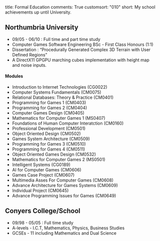 title: Formal Education
comments: True
customsort: "010"
short: My school achievements up until University.

Northumbria University
-----------------------------------------------------------

* 09/05 - 06/10 : Full time and part time study
* Computer Games Software Engineering BSc - First Class Honours (1:1)
* Dissertation : “Procedurally Generated Complex 3D Terrain with User Defined Regions”
* A DirectX11 GPGPU marching cubes implementation with height map and noise inputs.


#### Modules

* Introduction to Internet Technologies (CG0022)
* Computer Systems Fundamentals (CM0075)
* Relational Databases: Theory & Practice (CM0401)
* Programming for Games 1 (CM0403)
* Programming for Games 2 (CM0404)
* Computer Games Design (CM0405)
* Mathematics for Computer Games 1 (MS0407)
* Foundations of Human Computer Interatction (CM0160)
* Professional Development (CM0501)
* Object Oriented Design (CM0502)
* Games System Architecture (CM0509)
* Programming for Games 3 (CM0510)
* Programming for Games 4 (CM0511)
* Object Oriented Games Design (CM0532)
* Mathematics for Computer Games 2 (MS0501)
* Intelligent Systems (CG0189)
* AI for Computer Games (CM0606)
* Games Case Project (CM0607)
* Multimedia Asses For Computer Games (CM0608)
* Advance Architecture for Games Systems (CM0609)
* Individual Project (CM0645)
* Advance Programming Issues for Games (CM0649)

Conyers College/School
-----------------------------------------------------------

* 09/98 - 05/05 : Full time study
* A-levels - I.C.T, Mathematics, Physics, Business Studies
* GCSEs - 11 including Mathematics and Dual Science



